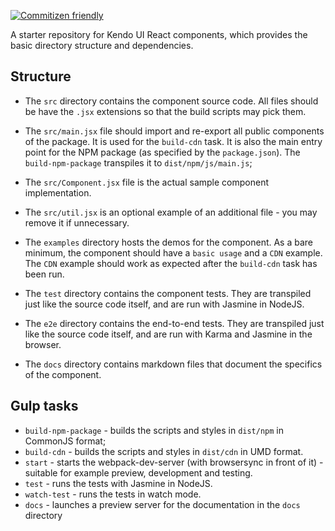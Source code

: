 [![Commitizen friendly](https://img.shields.io/badge/commitizen-friendly-brightgreen.svg)](http://commitizen.github.io/cz-cli/)

A starter repository for Kendo UI React components, which provides the basic directory structure and dependencies.

## Structure

- The `src` directory contains the component source code. All files should be have the `.jsx` extensions so that the build scripts may pick them.
- The `src/main.jsx` file should import and re-export all public components of the package. It is used for the `build-cdn` task. It is also the main entry point for the NPM package (as specified by the `package.json`). The `build-npm-package` transpiles it to `dist/npm/js/main.js`;
- The `src/Component.jsx` file is the actual sample component implementation.
- The `src/util.jsx` is an optional example of an additional file - you may remove it if unnecessary.

- The `examples` directory hosts the demos for the component. As a bare minimum, the component should have a `basic usage` and a `CDN` example.  The `CDN` example should work as expected after the `build-cdn` task has been run.
- The `test` directory contains the component tests. They are transpiled just like the source code itself, and are run with Jasmine in NodeJS.
- The `e2e` directory contains the end-to-end tests. They are transpiled just like the source code itself, and are run with Karma and Jasmine in the browser.
- The `docs` directory contains markdown files that document the specifics of the component.

## Gulp tasks

- `build-npm-package` - builds the scripts and styles in `dist/npm` in CommonJS format;
- `build-cdn` - builds the scripts and styles in `dist/cdn` in UMD format.
- `start` - starts the webpack-dev-server (with browsersync in front of it) - suitable for example preview, development and testing.
- `test` - runs the tests with Jasmine in NodeJS.
- `watch-test` - runs the tests in watch mode.
- `docs` - launches a preview server for the documentation in the `docs` directory
